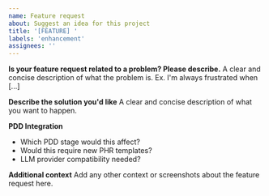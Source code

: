 ```yaml
---
name: Feature request
about: Suggest an idea for this project
title: '[FEATURE] '
labels: 'enhancement'
assignees: ''
---
```


**Is your feature request related to a problem? Please describe.**
A clear and concise description of what the problem is. Ex. I'm always frustrated when [...]

**Describe the solution you'd like**
A clear and concise description of what you want to happen.

**PDD Integration**
- Which PDD stage would this affect?
- Would this require new PHR templates?
- LLM provider compatibility needed?

**Additional context**
Add any other context or screenshots about the feature request here.

